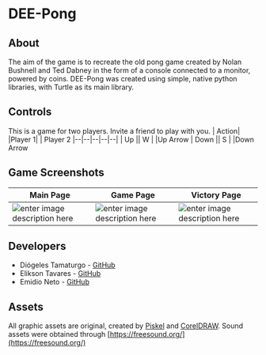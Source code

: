# DEE-Pong
## About
The aim of the game is to recreate the old pong game created by Nolan Bushnell and Ted Dabney in the form of a console connected to a monitor, powered by coins. DEE-Pong was created using simple, native python libraries, with Turtle as its main library.
## Controls
This is a game for two players. Invite a friend to play with you.
| Action| |Player 1| | Player 2
|--|--|--|--|--|
| Up || W | |Up Arrow
| Down || S | |Down Arrow
## Game Screenshots
|Main Page| Game Page |Victory Page  |
|--|--|--|
| ![enter image description here](https://github.com/tamaturgo/DEE-Pong/blob/main/pong/assets/screenshot%20p1.png?raw=true) | ![enter image description here](https://github.com/tamaturgo/DEE-Pong/blob/main/pong/assets/screenshot%20p2.png?raw=true) |![enter image description here](https://github.com/tamaturgo/DEE-Pong/blob/main/pong/assets/screenshot%20p3.png?raw=true) |


## Developers

 - Diógeles Tamaturgo - [GitHub](github.com/tamaturgo)
  - Elikson Tavares - [GitHub](github.com/EliksonBT)
  - Emidio Neto - [GitHub](github.com/emidioalves1001)
 
## Assets 
  
All graphic assets are original, created by [Piskel](piskelapp.com) and [CorelDRAW](https://www.coreldraw.com/br/).
Sound assets were obtained through [https://freesound.org/](https://freesound.org/)
